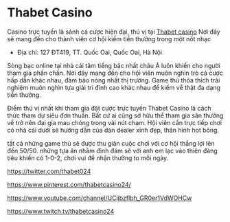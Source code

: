 # Thabet Casino

Casino trực tuyến là sảnh cá cược hiện đại, thú vị tại [Thabet casino](https://thabet.media/casino-truc-tuyen) Nơi đây sẽ mang đến cho thành viên cơ hội kiếm tiền thưởng trong một nốt nhạc

- Địa chỉ: 127 ĐT419, TT. Quốc Oai, Quốc Oai, Hà Nội

Sòng bạc online tại nhà cái tăm tiếng bậc nhất châu Á luôn khiến cho người tham gia phấn chấn. Nơi đây mang đến cho hội viên muôn nghìn trò cá cược hấp dẫn khác nhau, đảm bảo nóng nhất thị trường. Game thủ thỏa thích trải nghiệm muôn nghìn tựa giải trí đỉnh cao khác nhau để kiếm về thật đa dạng tiền thưởng.

Điểm thú vị nhất khi tham gia đặt cược trực tuyến Thabet Casino là cách thức tham dự siêu đơn thuần. Bất cứ ai cũng sở hữu thể tham gia săn thưởng về trở nên đại gia mau chóng trong vài nút chạm. Hội viên cần trực tiếp chơi có nhà cái dưới sẽ hướng dẫn của dàn dealer xinh đẹp, thân hình hot bỏng.

tất cả những game thủ sẽ được thu giãn cuộc chơi với cơ hội thắng lợi lên đến 50/50. những tựa ăn nhằm đình đám sẽ với anh em lạc vào thiên đàng tiêu khiển có 1-0-2, chơi vui để nhận thưởng to mỗi ngày.

https://twitter.com/thabet024

https://www.pinterest.com/thabetcasino24/

https://www.youtube.com/channel/UCijbzflbh_GR0er1VdWOHCw

https://www.twitch.tv/thabetcasino24

